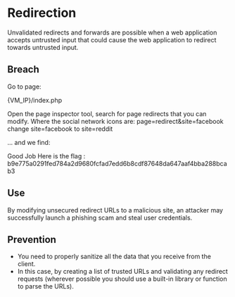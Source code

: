 # Redirection

Unvalidated redirects and forwards are possible when a web application accepts untrusted input that could cause the web application to redirect towards untrusted input.

## Breach

Go to page:

{VM_IP}/index.php

Open the page inspector tool, search for page redirects that you can modify. 
Where the social network icons are:
page=redirect&site=facebook 
change site=facebook to site=reddit

... and we find:

Good Job Here is the flag : b9e775a0291fed784a2d9680fcfad7edd6b8cdf87648da647aaf4bba288bcab3


## Use

By modifying unsecured redirect URLs to a malicious site, an attacker may successfully launch a phishing scam and steal user credentials.


## Prevention

- You need to properly sanitize all the data that you receive from the client.
- In this case, by creating a list of trusted URLs and validating any redirect requests
(wherever possible you should use a built-in library or function to parse the URLs).
